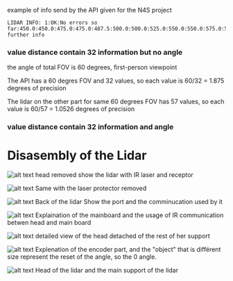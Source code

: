 
example of info send by the API given for the N4S project

```
LIDAR INFO: 1:OK:No errors so far:450.0:450.0:475.0:475.0:487.5:500.0:500.0:525.0:550.0:550.0:575.0:575.0:575.0:600.0:600.0:600.0:625.0:625.0:625.0:675.0:675.0:675.0:675.0:700.0:700.0:700.0:750.0:750.0:750.0:800.0:800.0:800.0:No further info
```

### value distance contain 32 information but no angle
the angle of total FOV is  60 degrees, first-person viewpoint

The API has a 60 degres FOV and 32 values, so each value is 60/32 = 1.875 degrees of precision

The lidar on the other part for same 60 degrees FOV has 57 values, so each value is 60/57 = 1.0526 degrees of precision

### value distance contain 32 information and angle



# Disasembly of the Lidar

![alt text](https://github.com/6im0n/Autonomous-car-lidar/blob/main/Lidar/schema/20240520_211520.jpg)
head removed show the lidar with IR laser and receptor

![alt text](https://github.com/6im0n/Autonomous-car-lidar/blob/main/Lidar/schema/20240520_211525.jpg)
Same with the laser protector removed

![alt text](https://github.com/6im0n/Autonomous-car-lidar/blob/main/Lidar/schema/20240520_211356.jpg)
Back of the lidar Show the port and the comminucation used by it

![alt text](https://github.com/6im0n/Autonomous-car-lidar/blob/main/Lidar/schema/20240520_211431.jpg)
Explaination of the mainboard and the usage of IR communication betwen head and main board

![alt text](https://github.com/6im0n/Autonomous-car-lidar/blob/main/Lidar/schema/20240520_211852.jpg)
detailed view of the head detached of the rest of her support


![alt text](https://github.com/6im0n/Autonomous-car-lidar/blob/main/Lidar/schema/20240520_212243.jpg)
Explenation of the encoder part, and the "object" that is différent size represent the reset of the angle, so the 0 angle.

![alt text](https://github.com/6im0n/Autonomous-car-lidar/blob/main/Lidar/schema/20240520_212322.jpg)
Head of the lidar and the main support of the lidar
